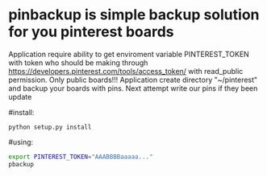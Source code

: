 # pinbackup is simple backup solution for you pinterest boards
Application require ability to get enviroment variable PINTEREST_TOKEN with token 
who should be making through https://developers.pinterest.com/tools/access_token/ 
with read_public permission. Only public boards!!!
Application create directory "~/pinterest" and backup your boards with pins.
Next attempt write our pins if they been update

#install:
```
python setup.py install
```
#using:
```bash
export PINTEREST_TOKEN="AAABBBBaaaaa..."
pbackup
```
